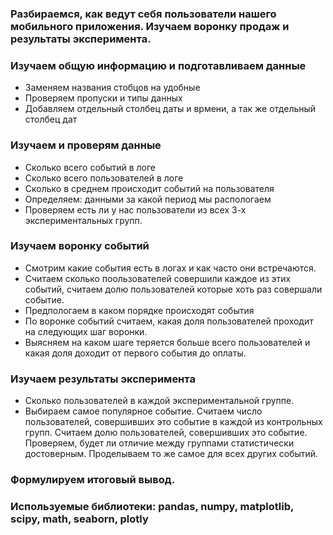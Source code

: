 ### Разбираемся, как ведут себя пользователи нашего мобильного приложения. Изучаем воронку продаж и результаты эксперимента.
### Изучаем общую информацию и подготавливаем данные
- Заменяем названия стобцов на удобные
- Проверяем пропуски и типы данных
- Добавляем отдельный столбец даты и врмени, а так же отдельный столбец дат
### Изучаем и проверям данные
- Сколько всего событий в логе
- Сколько всего пользователей в логе
- Сколько в среднем происходит событий на пользователя
- Определяем: данными за какой период мы распологаем
- Проверяем есть ли у нас пользователи из всех 3-х экспериментальных групп.
### Изучаем воронку событий
- Смотрим какие события есть в логах и как часто они встречаются.
- Считаем сколько поользователей совершили каждое из этих событий, считаем долю пользователей которые хоть раз совершали событие.
- Предпологаем в каком порядке происходят события
- По воронке событий считаем, какая доля пользователей проходит  на следующих шаг воронки.
- Выясняем на каком шаге теряется больше всего пользователей и какая доля доходит от первого события до оплаты.
### Изучаем результаты эксперимента
- Сколько пользователей в каждой экспериментальной группе.
- Выбираем самое популярное событие. Считаем число пользователей, совершивших это событие в каждой из контрольных групп. Считаем долю пользователей, совершивших это событие. Проверяем, будет ли отличие между группами статистически достоверным. Проделываем то же самое для всех других событий.
### Формулируем итоговый вывод.

### Используемые библиотеки: pandas, numpy, matplotlib, scipy, math, seaborn, plotly
